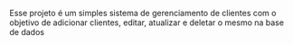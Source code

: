 Esse projeto é um simples sistema de gerenciamento de clientes com o objetivo de adicionar clientes, editar, atualizar e deletar o mesmo na base de dados
